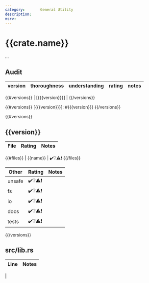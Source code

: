 ```yaml
---
category:       General Utility
description:    
msrv:           
---
```


# {{crate.name}}

...



## Audit

| version   | thoroughness | understanding | rating | notes |
| --------- | ------------ | ------------- | ------ | ----- |
{{#versions}}
| [{{{version}}}] | 
{{/versions}}

<!--
    thoroughness:   none low medium high
    understanding:  none low medium high
    rating:         dangerous negative medium positive strong
-->

{{#versions}}
[{{{version}}}]: #{{{version}}}
{{/versions}}

{{#versions}}
<h2 name="{{{version}}}">{{version}}</h2>

| File                              | Rating | Notes |
| --------------------------------- | ------ | ----- |
{{#files}}
| {{name}} | ✔️❔⚠️❗️
{{/files}}

| Other     | Rating | Notes |
| --------- | ------ | ----- |
| unsafe    | ✔️❔⚠️❗️
| fs        | ✔️❔⚠️❗️
| io        | ✔️❔⚠️❗️
| docs      | ✔️❔⚠️❗️
| tests     | ✔️❔⚠️❗️

{{/versions}}

<h2 name="0.0.1/src/lib.rs">src/lib.rs</h2>

| Line  | Notes |
| -----:| ----- |
| 


<!-- Templates

✔️❔⚠️❗️

#### :exclamation:  \[1\] Unsound ...
#### \[1\] Note ...
[1]: #exclamation--1-unsound-...
[2]: #1-note-...
[user/repository#1]: https://github.com/user/repository/issues/1
[user/repository#1]: https://github.com/user/repository/pull/1



# DiffVersionTemplate

| diff                  | rating | notes |
| --------------------- | ------ | ----- |
| 

# Full File Version Template

| Line  | Notes |
| -----:| ----- |
| 

-->
